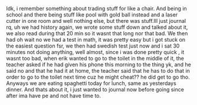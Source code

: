 Idk, i remember something about trading stuff for like a chair. And being in school and there being stuff like pool with gold ball instead and a laser cutter in one room and well nothing else, but there was stuff.Ill just journal rq, uh we had history again, we wrote some stuff down and talked about it, we also read during that 20 min so it wasnt that long nor that bad. We then had oh wait no we had a test in math, it was pretty easy but i got stuck on the easiest question fsr, we then had swedish test just now and i sat 30 minutes not doing anything, well almost, since i was done pretty quick , it wasnt too bad, when erik wanted to go to the toilet in the middle of it, the teacher asked if he had given his phone this morning to the thing yk, and he said no and that he had it at home, the teacher said that he has to do that in order to go to the toilet next time cuz he might cheat?? he did get to go tho. Anyways we are eating spaghetti today for lunch, same as yesterdays dinner. And thats about it, i just wanted to journal now before going since after ima have pe and not have time to.
